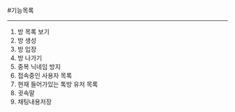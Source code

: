 #기능목록
-  -  -
1. 방 목록 보기
2. 방 생성
3. 방 입장
4. 방 나가기
5. 중복 닉네임 방지
6. 접속중인 사용자 목록
7. 현재 들어가있는 톡방 유저 목록
8. 귓속말
9. 채팅내용저장
